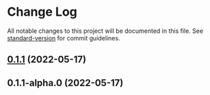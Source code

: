 # Change Log

All notable changes to this project will be documented in this file. See [standard-version](https://github.com/conventional-changelog/standard-version) for commit guidelines.

<a name="0.1.1"></a>
## [0.1.1](https://github.com/caffeinjunkie/houseblend/compare/v0.1.1-alpha.0...v0.1.1) (2022-05-17)



<a name="0.1.1-alpha.0"></a>
## 0.1.1-alpha.0 (2022-05-17)
